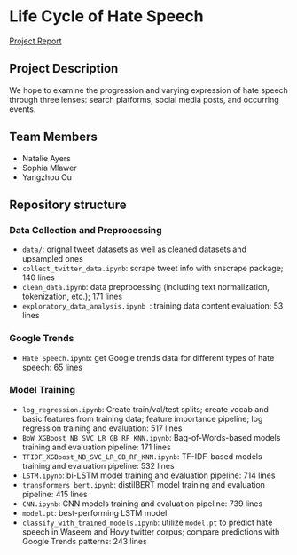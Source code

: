 # Life Cycle of Hate Speech

[Project Report](https://github.com/natalie-ayers/life_cycle_of_hate_speech/blob/main/Adv%20ML%20Final%20Paper.pdf)

## Project Description

We hope to examine the progression and varying expression of hate speech through three lenses: search platforms, social media posts, and occurring events. 


## Team Members
- Natalie Ayers
- Sophia Mlawer
- Yangzhou Ou


## Repository structure
### Data Collection and Preprocessing
- `data/`: orignal tweet datasets as well as cleaned datasets and upsampled ones
- `collect_twitter_data.ipynb`: scrape tweet info with snscrape package; 140 lines
- `clean_data.ipynb`: data preprocessing (including text normalization, tokenization, etc.); 171 lines
- `exploratory_data_analysis.ipynb `: training data content evaluation: 53 lines

### Google Trends
- `Hate Speech.ipynb`: get Google trends data for different types of hate speech: 65 lines

### Model Training
- `log_regression.ipynb`: Create train/val/test splits; create vocab and basic features from training data; feature importance pipeline; log regression training and evaluation: 517 lines
- `BoW_XGBoost_NB_SVC_LR_GB_RF_KNN.ipynb`: Bag-of-Words-based models training and evaluation pipeline: 171 lines
- `TFIDF_XGBoost_NB_SVC_LR_GB_RF_KNN.ipynb`: TF-IDF-based models training and evaluation pipeline: 532 lines
- `LSTM.ipynb`: bi-LSTM model training and evaluation pipeline: 714 lines
- `transformers_bert.ipynb`: distilBERT model training and evaluation pipeline: 415 lines
- `CNN.ipynb`: CNN models training and evaluation pipeline: 739 lines
- `model.pt`: best-performing LSTM model
- `classify_with_trained_models.ipynb`: utilize `model.pt` to predict hate speech in Waseem and Hovy twitter corpus; compare predictions with Google Trends patterns: 243 lines
